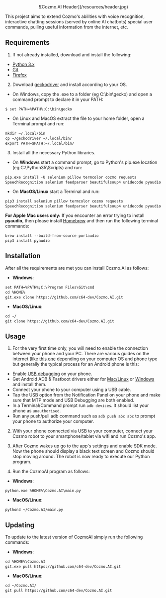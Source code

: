 <div align="middle">![Cozmo.AI Header](/resources/header.jpg)</div>

This project aims to extend Cozmo's abilities with voice recognition, interactive chatting sessions (served by online AI chatbots) special user commands, pulling useful information from the internet, etc.

 
## Requirements

1. If not already installed, download and install the following:
- [Python 3.x](https://www.python.org/downloads/)
- [Git](https://git-scm.com/downloads)
- [Firefox](https://www.mozilla.org/en-US/firefox/new/)

2. Download [geckodriver](https://github.com/mozilla/geckodriver/releases/latest) and install according to your OS.
- On Windows, copy the .exe to a folder (eg C:\bin\gecko) and open a command prompt to declare it in your PATH:
```
$ set PATH=%PATH%;C:\bin\gecko
```

- On Linux and MacOS extract the file to your home folder, open a Terminal prompt and run:
```
mkdir ~/.local/bin
cp ~/geckodriver ~/.local/bin/
export PATH=$PATH:~/.local/bin/
```

3. Install all the necessary Python libraries. 
- On **Windows** start a command prompt, go to Python's pip.exe location (eg C:\Python35\Scripts\) and run:
```
pip.exe install -U selenium pillow termcolor cozmo requests SpeechRecognition selenium feedparser beautifulsoup4 unidecode pyaudio
```

- On **MacOS/Linux** start a Terminal and run:
```
pip3 install selenium pillow termcolor cozmo requests SpeechRecognition selenium feedparser beautifulsoup4 unidecode pyaudio
```

**For Apple Mac users only:** If you encounter an error trying to install **pyaudio**, then please install 
[Homebrew](http://brew.sh/) and then run the following terminal commands:
```
brew install --build-from-source portaudio
pip3 install pyaudio
```

## Installation 

After all the requirements are met you can install Cozmo.AI as follows:<br />
- **Windows**:
```
set PATH=%PATH%;C:\Program Files\Git\cmd
cd %HOME%
git.exe clone https://github.com/c64-dev/Cozmo.AI.git
```

- **MacOS/Linux**:
```
cd ~/
git clone https://github.com/c64-dev/Cozmo.AI.git
```


## Usage 

1. For the very first time only, you will need to enable the connection between your phone and your PC.
There are various guides on the internet (like [this one](https://www.technorange.com/2015/12/how-to-connect-your-android-device-to-adb-usb-driver-intterface/) depending on your computer OS and phone type but generally the typical process for an Android phone is this:
- Enable [USB debugging](https://gadgetsright.com/enable-usb-debugging-connect-android/) on your phone.
- Get Android ADB & Fastboot drivers either for [Mac/Linux](https://izziswift.com/installing-adb-on-macos/) or [Windows](https://techapple.net/2015/12/easily-install-adb-fastboot-windows-compact-adb-installer/) and install them.
- Connect your phone to your computer using a USB cable. 
- Tap the USB option from the Notification Panel on your phone and make sure that MTP mode and USB Debugging are both enabled.
- In a Terminal/Command prompt run ```adb devices```. It should list your phone as ```unauthorised```.
- Run any push/pull adb command such as ```adb push abc abc``` to prompt your phone to authorize your computer.

2. With your phone connected via USB to your computer, connect your Cozmo robot to your smartphone/tablet via wifi and run Cozmo's app. 

3. After Cozmo wakes up go to the app's settings and enable SDK mode. Now the phone should display a black text screen and Cozmo should stop moving around. The robot is now ready to execute our Python program.

4. Run the CozmoAI program as follows:
- **Windows**:
```
python.exe %HOME%\Cozmo.AI\main.py
```

- **MacOS/Linux**:
```
python3 ~/Cozmo.AI/main.py
```

## Updating 

To update to the latest version of CozmoAI simply run the following commands:
- **Windows**:
```
cd %HOME%\Cozmo.AI
git.exe pull https://github.com/c64-dev/Cozmo.AI.git
```

- **MacOS/Linux**:
```
cd ~/Cozmo.AI/
git pull https://github.com/c64-dev/Cozmo.AI.git
```

